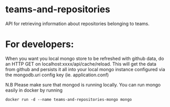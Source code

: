 # teams-and-repositories
API for retrieving information about repositories belonging to teams.

For developers:
===============
 
 When you want you local mongo store to be refreshed with github data, do an HTTP GET on localhost:xxxx/api/cache/reload.
  This will get the data from github and persists it all into your local mongo instance configured via the mongodb.uri config key (ie. application.conf) 

 N.B Please make sure that mongod is running locally. You can run mongo easily in docker by running
 
    docker run -d --name teams-and-repositories-mongo mongo
 
 
 

